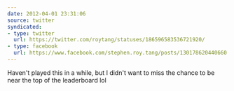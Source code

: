 ```yaml
---
date: 2012-04-01 23:31:06
source: twitter
syndicated:
- type: twitter
  url: https://twitter.com/roytang/statuses/186596583536721920/
- type: facebook
  url: https://www.facebook.com/stephen.roy.tang/posts/130178620440660
---
```


Haven't played this in a while, but I didn't want to miss the chance to be near the top of the leaderboard lol